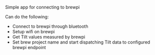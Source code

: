 Simple app for connecting to brewpi

Can do the following:
- Connect to brewpi through bluetooth
- Setup wifi on brewpi
- Get Tilt values measured by brewpi
- Set brew project name and start dispatching Tilt data to configured brewpi endpoint
